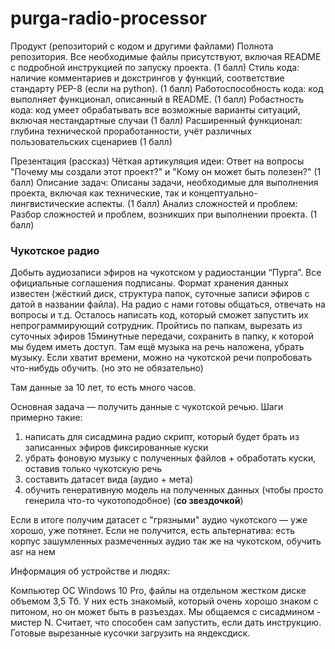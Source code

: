 # purga-radio-processor

Продукт (репозиторий с кодом и другими файлами)
Полнота репозитория. Все необходимые файлы присутствуют, включая README с подробной инструкцией по запуску проекта. (1 балл)
Стиль кода: наличие комментариев и докстрингов у функций, соответствие стандарту PEP-8 (если на python). (1 балл)
Работоспособность кода: код выполняет функционал, описанный в README. (1 балл)
Робастность кода: код умеет обрабатывать все возможные варианты ситуаций, включая нестандартные случаи (1 балл)
Расширенный функционал: глубина технической проработанности, учёт различных пользовательских сценариев (1 балл)

Презентация (рассказ)
Чёткая артикуляция идеи:
Ответ на вопросы "Почему мы создали этот проект?" и "Кому он может быть полезен?" (1 балл)
Описание задач:
Описаны задачи, необходимые для выполнения проекта, включая как технические, так и концептуально-лингвистические аспекты. (1 балл)
Анализ сложностей и проблем:
Разбор сложностей и проблем, возникших при выполнении проекта. (1 балл)

### Чукотское радио
Добыть аудиозаписи эфиров на чукотском у радиостанции “Пурга”. Все официальные соглашения подписаны. Формат хранения данных известен (жёсткий диск, структура папок, суточные записи эфиров с датой в названии файла). На радио с нами готовы общаться, отвечать на вопросы и т.д. Осталось написать код, который сможет запустить их непрограммирующий сотрудник. Пройтись по папкам, вырезать из суточных эфиров 15минутные передачи, сохранить в папку, к которой мы будем иметь доступ. Там ещё музыка на речь наложена, убрать музыку.
Если хватит времени, можно на чукотской речи попробовать что-нибудь обучить. (но это не обязательно)

Там данные за 10 лет, то есть много часов.

Основная задача — получить данные с чукотской речью. Шаги примерно такие:
1. написать для сисадмина радио скрипт, который будет брать из записанных эфиров фиксированные куски
2. убрать фоновую музыку с полученных файлов + обработать куски, оставив только чукотскую речь
3. составить датасет вида (аудио + мета)
4. обучить генеративную модель на полученных данных (чтобы просто генерила что-то чукотоподобное) (**со звездочкой**)

Если в итоге получим датасет с "грязными" аудио чукотского — уже хорошо, уже потянет.
Если не получится, есть альтернатива: есть корпус зашумленных размеченных аудио так же на чукотском, обучить asr на нем

Информация об устройстве и людях:

Компьютер OC  Windows 10 Pro, файлы на отдельном жестком диске объемом 3,5 Тб. У них есть знакомый, который очень хорошо знаком с питоном, но он может быть в разъездах. Мы общаемся с сисадмином - мистер N. Считает, что способен сам запустить, если дать инструкцию.
Готовые вырезанные кусочки загрузить на яндексдиск.